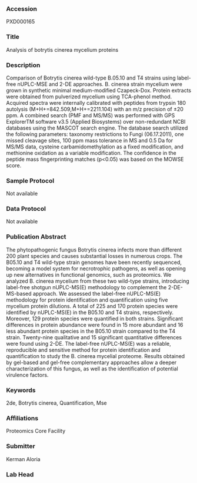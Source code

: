 ### Accession
PXD000165

### Title
Analysis of botrytis cinerea mycelium proteins

### Description
Comparison of Botrytis cinerea wild-type B.05.10 and T4 strains using label-free nUPLC-MSE and 2-DE approaches. B. cinerea strain mycelium were grown in synthetic minimal medium-modified Czapeck-Dox. Protein extracts were obtained from pulverized mycelium using TCA-phenol method. Acquired spectra were internally calibrated with peptides from trypsin 180 autolysis (M+H+=842.509,M+H+=2211.104) with an m/z precision of ±20 ppm. A combined search (PMF and MS/MS) was performed with GPS ExplorerTM software v3.5 (Applied Biosystems) over non-redundant NCBI databases using the MASCOT search engine. The database search utilized the following parameters: taxonomy restrictions to Fungi (06.17.2011), one missed cleavage sites, 100 ppm mass tolerance in MS and 0.5 Da for MS/MS data, cysteine carbamidomethylation as a fixed modification, and methionine oxidation as a variable modification. The confidence in the peptide mass fingerprinting matches (p<0.05) was based on the MOWSE score.

### Sample Protocol
Not available

### Data Protocol
Not available

### Publication Abstract
The phytopathogenic fungus Botrytis cinerea infects more than different 200 plant species and causes substantial losses in numerous crops. The B05.10 and T4 wild-type strain genomes have been recently sequenced, becoming a model system for necrotrophic pathogens, as well as opening up new alternatives in functional genomics, such as proteomics. We analyzed B. cinerea mycelium from these two wild-type strains, introducing label-free shotgun nUPLC-MS(E) methodology to complement the 2-DE-MS-based approach. We assessed the label-free nUPLC-MS(E) methodology for protein identification and quantification using five mycelium protein dilutions. A total of 225 and 170 protein species were identified by nUPLC-MS(E) in the B05.10 and T4 strains, respectively. Moreover, 129 protein species were quantified in both strains. Significant differences in protein abundance were found in 15 more abundant and 16 less abundant protein species in the B05.10 strain compared to the T4 strain. Twenty-nine qualitative and 15 significant quantitative differences were found using 2-DE. The label-free nUPLC-MS(E) was a reliable, reproducible and sensitive method for protein identification and quantification to study the B. cinerea mycelial proteome. Results obtained by gel-based and gel-free complementary approaches allow a deeper characterization of this fungus, as well as the identification of potential virulence factors.

### Keywords
2de, Botrytis cinerea, Quantification, Mse

### Affiliations
Proteomics Core Facility

### Submitter
Kerman Aloria

### Lab Head


